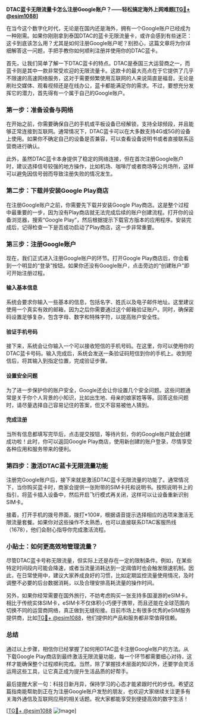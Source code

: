 **DTAC蓝卡无限流量卡怎么注册Google账户？——轻松搞定海外上网难题[[TG💪+ @esim1088](https://t.me/s/esim1088)]**

在当今这个数字化时代，无论是在国内还是海外，拥有一个Google账户已经成为一种刚需。如果你刚刚拿到泰国DTAC的蓝卡无限流量卡，或许会感到有些迷茫：这卡到底该怎么用？尤其是如何注册Google账户呢？别担心，这篇文章将为你详细解答这一问题，手把手教你如何顺利注册并使用你的DTAC蓝卡。

首先，让我们简单了解一下DTAC蓝卡的特点。DTAC是泰国三大运营商之一，而蓝卡则是其中一款非常受欢迎的无限流量卡。这款卡的最大亮点在于它提供了几乎不限速的高速网络服务，这对于需要频繁使用互联网的人来说简直是福音。无论是刷社交媒体、观看视频还是在线办公，蓝卡都能满足你的需求。不过，要想充分发挥它的潜力，首先得有一个属于自己的Google账户。

### 第一步：准备设备与网络

在开始之前，你需要确保自己的手机或平板设备已经解锁，支持全球频段，并且能够正常连接到互联网。通常情况下，DTAC蓝卡可以在大多数支持4G或5G的设备上使用。如果你不确定自己的设备是否兼容，可以查看设备说明书或者直接联系运营商进行确认。

此外，虽然DTAC蓝卡本身提供了稳定的网络连接，但在首次注册Google账户时，建议选择信号较强的地方操作，比如机场、咖啡厅或者商场等公共场所，这样可以避免因信号弱而导致注册失败的情况发生。

### 第二步：下载并安装Google Play商店

在注册Google账户之前，你需要先下载并安装Google Play商店。这是整个过程中最重要的一步，因为没有Play商店就无法完成后续的账户创建流程。打开你的设备浏览器，搜索“Google Play”，然后根据提示下载官方版本的应用程序。安装完成后，记得检查一下是否成功启动了Play商店，这一步非常重要。

### 第三步：注册Google账户

现在，我们正式进入注册Google账户的环节。打开Google Play商店后，你会看到一个明显的“登录”按钮。如果你还没有Google账户，点击旁边的“创建账户”即可开始注册过程。

#### 输入基本信息

系统会要求你输入一些基本的信息，包括名字、姓氏以及电子邮件地址。这里建议使用一个真实有效的邮箱，因为之后你需要通过这个邮箱验证账户。同时，确保密码设置足够复杂，包含字母、数字和特殊字符，以提高账户安全性。

#### 验证手机号码

接下来，系统会让你输入一个可以接收短信的手机号码。在这里，你可以使用你的DTAC蓝卡号码。输入完成后，系统会发送一条验证码短信到你的手机上。收到短信后，将其输入到指定位置，完成验证步骤。

#### 设置安全问题

为了进一步保护你的账户安全，Google还会让你设置几个安全问题。这些问题通常是关于你个人背景的小知识，比如出生地、母亲的娘家姓等等。回答这些问题时，请尽量选择自己容易记住的答案，但又不容易被他人猜到。

#### 完成注册

当所有信息都填写完毕后，点击提交按钮，等待片刻，你的Google账户就会创建成功啦！此时，你可以返回Google Play商店，使用新创建的账户登录，尽情享受各种应用和服务带来的便利。

### 第四步：激活DTAC蓝卡无限流量功能

注册完Google账户后，接下来就是激活DTAC蓝卡无限流量的功能了。通常情况下，当你购买蓝卡时，商家会提供一张附带的SIM卡托和说明书。按照说明书上的指引，将蓝卡插入设备中，然后开启飞行模式再关闭，这样可以让设备重新识别SIM卡。

接着，打开手机的拨号界面，拨打*100#，根据语音提示选择相应的选项来激活无限流量套餐。如果你对这些操作不太熟悉，也可以直接联系DTAC客服热线（1678），他们会耐心指导你完成激活流程。

### 小贴士：如何更高效地管理流量？

尽管DTAC蓝卡号称无限流量，但实际上还是存在一定的限制条件。例如，在某些特定时间段内可能会降速，或者当流量消耗达到一定阈值时也会触发限速机制。因此，在日常使用中，建议大家养成良好的习惯，比如定期监控流量使用情况，及时调整不必要的后台数据消耗，以及合理安排高耗流量的操作时间。

另外，如果你经常需要在国外旅行，不妨考虑购买一张支持多国漫游的eSIM卡。相比于传统实体SIM卡，eSIM卡不仅体积小巧便于携带，而且还能在全球范围内切换不同的运营商网络，真正做到无缝衔接。目前市场上有很多优秀的eSIM服务提供商，比如[TG💪+ @esim1088](https://t.me/s/esim1088)，他们提供的产品和服务都非常值得信赖。

### 总结

通过以上步骤，相信你已经掌握了如何用DTAC蓝卡注册Google账户的方法。从下载Google Play商店到最终激活无限流量功能，每一个环节都需要细心对待，这样才能确保整个过程顺利完成。当然，除了掌握技术层面的知识外，还要学会灵活运用这些工具，让它真正成为提升生活品质的好帮手。

最后提醒大家一句：科技日新月异，保持学习的心态才能紧跟时代的步伐。希望这篇指南能帮助到正在为注册Google账户发愁的朋友，也欢迎大家继续关注更多有关海外通信及互联网应用的相关话题。祝大家都能享受到便捷高效的数字生活！

[[TG💪+ @esim1088](https://t.me/s/esim1088) ![Image](https://i.postimg.cc/4NQfJmqS/Snipaste-2025-05-13-00-14-12.png)]